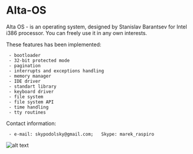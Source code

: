 Alta-OS
=======

Alta OS - is an operating system, designed by Stanislav Barantsev for Intel i386 processor. You can freely use it in any own interests.

These features has been implemented:

	 - bootloader
	 - 32-bit protected mode
	 - pagination
	 - interrupts and exceptions handling
	 - memory manager
	 - IDE driver
	 - standart library
	 - keyboard driver
	 - file system
	 - file system API
	 - time handling
	 - tty routines

Contact information:

	 - e-mail: skypodolsky@gmail.com; 	Skype: marek_raspiro
	 
![alt text](https://github.com/skypodolsky/Alta-OS/blob/master/Alta_OS.png)
